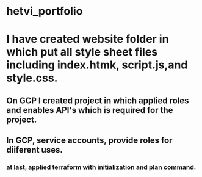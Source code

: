 # hetvi_portfolio
# I have created website folder in which put all style sheet files including index.htmk, script.js,and style.css.
## On GCP I created project in which applied roles and enables API's which is required for the project.
## In GCP, service accounts, provide roles for diiferent uses.
### at last, applied terraform with initialization and plan command.
